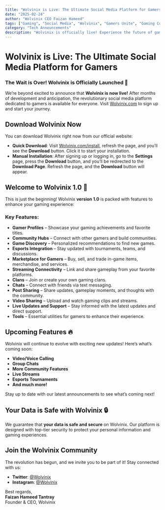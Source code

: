 ```yaml
---
title: "Wolvinix is Live: The Ultimate Social Media Platform for Gamers"
date: "2025-02-24"
author: "Wolvinix CEO Faizan Hameed"
tags: ["Gaming", "Social Media", "Wolvinix", "Gamers Unite", "Gaming Community"]
category: "Tech Announcements"
description: "Wolvinix is officially live! Experience the future of gaming connectivity by downloading it today. Join the revolution and connect with gamers worldwide."
---
```


# Wolvinix is Live: The Ultimate Social Media Platform for Gamers  

### The Wait is Over! Wolvinix is Officially Launched 🎉  

We’re beyond excited to announce that **Wolvinix is now live!** After months of development and anticipation, the revolutionary social media platform dedicated to gamers is available for everyone. Visit [Wolvinix.com](https://wolvinix.com) to sign up and start your journey.  

## Download Wolvinix Now  

You can download Wolvinix right now from our official website:  
- **Quick Download**: Visit [Wolvinix.com/install](https://wolvinix.com/install), refresh the page, and you’ll see the **Download** button. Click it to start your installation.  
- **Manual Installation**: After signing up or logging in, go to the **Settings** page, press the **Download** button, and you’ll be redirected to the **Download Page**. Refresh the page, and the **Download** button will appear.  

## Welcome to Wolvinix 1.0 🚀  

This is just the beginning! Wolvinix **version 1.0** is packed with features to enhance your gaming experience:  

### Key Features:  
- **Gamer Profiles** – Showcase your gaming achievements and favorite titles.  
- **Community Hubs** – Connect with other gamers and build communities.  
- **Game Discovery** – Personalized recommendations to find new games.  
- **Esports Integration** – Stay updated with tournaments, teams, and discussions.  
- **Marketplace for Gamers** – Buy, sell, and trade in-game items, merchandise, and services.  
- **Streaming Connectivity** – Link and share gameplay from your favorite platforms.  
- **Clans** – Join or create your own gaming clans.  
- **Chats** – Connect with friends via text messaging.  
- **Post Sharing** – Share updates, gameplay moments, and thoughts with the community.  
- **Video Sharing** – Upload and watch gaming clips and streams.  
- **Live Updates and Support** – Stay informed with the latest updates and direct support.  
- **Tools** – Essential utilities for gamers to enhance their experience.  

## Upcoming Features 🔥  

Wolvinix will continue to evolve with exciting new updates! Here’s what’s coming soon:  
- **Video/Voice Calling**  
- **Group Chats**  
- **More Community Features**  
- **Live Streams**  
- **Esports Tournaments**  
- **And much more!**  

Stay up to date with our latest announcements to see what’s coming next!  

## Your Data is Safe with Wolvinix 🔒  

We guarantee that **your data is safe and secure** on Wolvinix. Our platform is designed with top-tier security to protect your personal information and gaming experiences.  

## Join the Wolvinix Community  

The revolution has begun, and we invite you to be part of it! Stay connected with us:  
- **Twitter**: [@Wolvinix](https://twitter.com/wolvinix)  
- **Instagram**: [@Wolvinix](https://instagram.com/wolvinix)  

Best regards,  
**Faizan Hameed Tantray**  
Founder & CEO, Wolvinix  

